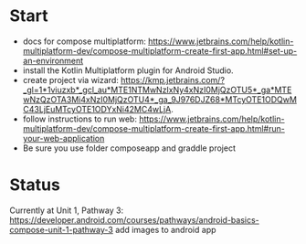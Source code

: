 # Start
- docs for compose multiplatform: https://www.jetbrains.com/help/kotlin-multiplatform-dev/compose-multiplatform-create-first-app.html#set-up-an-environment
- install the Kotlin Multiplatform plugin for Android Studio.
- create project via wizard: https://kmp.jetbrains.com/?_gl=1*1viuzxb*_gcl_au*MTE1NTMwNzIxNy4xNzI0MjQzOTU5*_ga*MTEwNzQzOTA3Mi4xNzI0MjQzOTU4*_ga_9J976DJZ68*MTcyOTE1ODQwMC43LjEuMTcyOTE1ODYxNi42MC4wLjA.
- follow instructions to run web: https://www.jetbrains.com/help/kotlin-multiplatform-dev/compose-multiplatform-create-first-app.html#run-your-web-application
- Be sure you use folder composeapp and graddle project

# Status
Currently at Unit 1, Pathway 3:
    https://developer.android.com/courses/pathways/android-basics-compose-unit-1-pathway-3
    add images to android app
